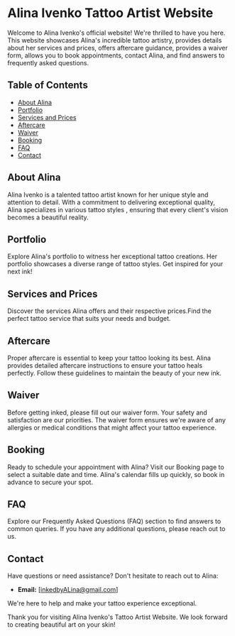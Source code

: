 # Alina Ivenko Tattoo Artist Website

Welcome to Alina Ivenko's official website! We're thrilled to have you here. This website showcases Alina's incredible tattoo artistry, provides details about her services and prices, offers aftercare guidance, provides a waiver form, allows you to book appointments, contact Alina, and find answers to frequently asked questions.

## Table of Contents

- [About Alina](#home)
- [Portfolio](#portfolio)
- [Services and Prices](#services)
- [Aftercare](#aftercare)
- [Waiver](#waiverform)
- [Booking](#booking)
- [FAQ](#faq)
- [Contact](#contact)

## About Alina

Alina Ivenko is a talented tattoo artist known for her unique style and attention to detail. With a commitment to delivering exceptional quality, Alina specializes in various tattoo styles , ensuring that every client's vision becomes a beautiful reality.

## Portfolio

Explore Alina's portfolio to witness her exceptional tattoo creations. Her portfolio showcases a diverse range of tattoo styles. Get inspired for your next ink!

## Services and Prices

Discover the services Alina offers and their respective prices.Find the perfect tattoo service that suits your needs and budget.

## Aftercare

Proper aftercare is essential to keep your tattoo looking its best. Alina provides detailed aftercare instructions to ensure your tattoo heals perfectly. Follow these guidelines to maintain the beauty of your new ink.

## Waiver

Before getting inked, please fill out our waiver form. Your safety and satisfaction are our priorities. The waiver form ensures we're aware of any allergies or medical conditions that might affect your tattoo experience.

## Booking

Ready to schedule your appointment with Alina? Visit our Booking page to select a suitable date and time. Alina's calendar fills up quickly, so book in advance to secure your spot.

## FAQ

Explore our Frequently Asked Questions (FAQ) section to find answers to common queries. If you have any additional questions, please reach out to us.

## Contact

Have questions or need assistance? Don't hesitate to reach out to Alina:

- **Email:** [inkedbyALina@gmail.com]

We're here to help and make your tattoo experience exceptional.

Thank you for visiting Alina Ivenko's Tattoo Artist Website. We look forward to creating beautiful art on your skin!
